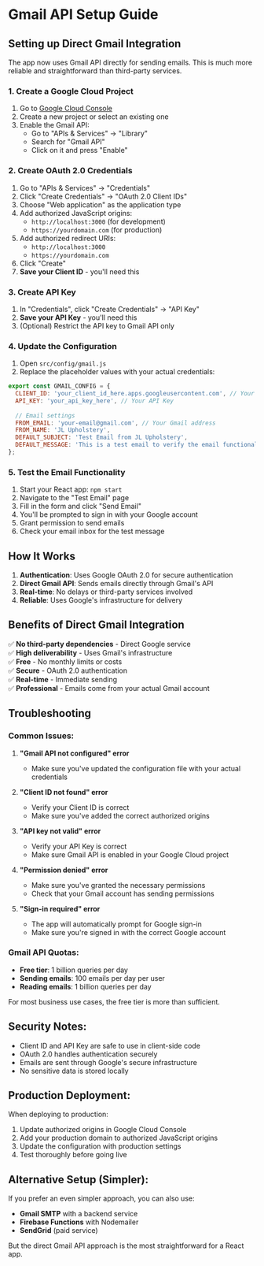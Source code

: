 # Gmail API Setup Guide

## Setting up Direct Gmail Integration

The app now uses Gmail API directly for sending emails. This is much more reliable and straightforward than third-party services.

### 1. Create a Google Cloud Project

1. Go to [Google Cloud Console](https://console.cloud.google.com/)
2. Create a new project or select an existing one
3. Enable the Gmail API:
   - Go to "APIs & Services" → "Library"
   - Search for "Gmail API"
   - Click on it and press "Enable"

### 2. Create OAuth 2.0 Credentials

1. Go to "APIs & Services" → "Credentials"
2. Click "Create Credentials" → "OAuth 2.0 Client IDs"
3. Choose "Web application" as the application type
4. Add authorized JavaScript origins:
   - `http://localhost:3000` (for development)
   - `https://yourdomain.com` (for production)
5. Add authorized redirect URIs:
   - `http://localhost:3000`
   - `https://yourdomain.com`
6. Click "Create"
7. **Save your Client ID** - you'll need this

### 3. Create API Key

1. In "Credentials", click "Create Credentials" → "API Key"
2. **Save your API Key** - you'll need this
3. (Optional) Restrict the API key to Gmail API only

### 4. Update the Configuration

1. Open `src/config/gmail.js`
2. Replace the placeholder values with your actual credentials:

```javascript
export const GMAIL_CONFIG = {
  CLIENT_ID: 'your_client_id_here.apps.googleusercontent.com', // Your OAuth 2.0 Client ID
  API_KEY: 'your_api_key_here', // Your API Key
  
  // Email settings
  FROM_EMAIL: 'your-email@gmail.com', // Your Gmail address
  FROM_NAME: 'JL Upholstery',
  DEFAULT_SUBJECT: 'Test Email from JL Upholstery',
  DEFAULT_MESSAGE: 'This is a test email to verify the email functionality is working properly.\n\nBest regards,\nJL Upholstery Team'
};
```

### 5. Test the Email Functionality

1. Start your React app: `npm start`
2. Navigate to the "Test Email" page
3. Fill in the form and click "Send Email"
4. You'll be prompted to sign in with your Google account
5. Grant permission to send emails
6. Check your email inbox for the test message

## How It Works

1. **Authentication**: Uses Google OAuth 2.0 for secure authentication
2. **Direct Gmail API**: Sends emails directly through Gmail's API
3. **Real-time**: No delays or third-party services involved
4. **Reliable**: Uses Google's infrastructure for delivery

## Benefits of Direct Gmail Integration

✅ **No third-party dependencies** - Direct Google service  
✅ **High deliverability** - Uses Gmail's infrastructure  
✅ **Free** - No monthly limits or costs  
✅ **Secure** - OAuth 2.0 authentication  
✅ **Real-time** - Immediate sending  
✅ **Professional** - Emails come from your actual Gmail account  

## Troubleshooting

### Common Issues:

1. **"Gmail API not configured" error**
   - Make sure you've updated the configuration file with your actual credentials

2. **"Client ID not found" error**
   - Verify your Client ID is correct
   - Make sure you've added the correct authorized origins

3. **"API key not valid" error**
   - Verify your API Key is correct
   - Make sure Gmail API is enabled in your Google Cloud project

4. **"Permission denied" error**
   - Make sure you've granted the necessary permissions
   - Check that your Gmail account has sending permissions

5. **"Sign-in required" error**
   - The app will automatically prompt for Google sign-in
   - Make sure you're signed in with the correct Google account

### Gmail API Quotas:
- **Free tier**: 1 billion queries per day
- **Sending emails**: 100 emails per day per user
- **Reading emails**: 1 billion queries per day

For most business use cases, the free tier is more than sufficient.

## Security Notes:
- Client ID and API Key are safe to use in client-side code
- OAuth 2.0 handles authentication securely
- Emails are sent through Google's secure infrastructure
- No sensitive data is stored locally

## Production Deployment:

When deploying to production:
1. Update authorized origins in Google Cloud Console
2. Add your production domain to authorized JavaScript origins
3. Update the configuration with production settings
4. Test thoroughly before going live

## Alternative Setup (Simpler):

If you prefer an even simpler approach, you can also use:
- **Gmail SMTP** with a backend service
- **Firebase Functions** with Nodemailer
- **SendGrid** (paid service)

But the direct Gmail API approach is the most straightforward for a React app. 